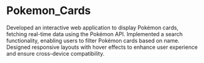 # Pokemon_Cards
Developed an interactive web application to display Pokémon cards, fetching real-time data using the Pokémon API. Implemented a search functionality, enabling users to filter Pokémon cards based on name. Designed responsive layouts with hover effects to enhance user experience and ensure cross-device compatibility. 
